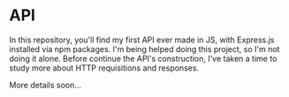 # API

In this repository, you'll find my first API ever made in JS, with Express.js installed via  npm packages. I'm being helped doing this project, so I'm not doing it alone. Before continue the API's construction, I've taken a time to study more about HTTP requisitions and responses.

More details soon...
